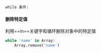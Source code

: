 `while 条件:`

#### 删除特定值
利用==in==关键字和循环删除对象中的特定值
```py
while 'name' in Array:
    Array.remove('name')
```